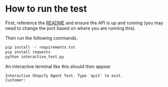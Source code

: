 # How to run the test

First, reference the [README](../README.md#how-to-run-the-api) and ensure the API is up and running (you may need to change the port based on where you are running this).

Then run the following commands.

```bash
pip install -r requirements.txt
pip install requests
python interactive_test.py
```

An interactive terminal like this should then appear

```
Interactive Shopify Agent Test. Type 'quit' to exit.
Customer: 
```
